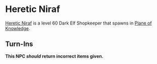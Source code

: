 # Heretic Niraf



[Heretic Niraf](/npc/202200) is a level 60 Dark Elf Shopkeeper that spawns in [Plane of Knowledge](/zone/202).



## Turn-Ins



**This NPC *should* return incorrect items given.**





